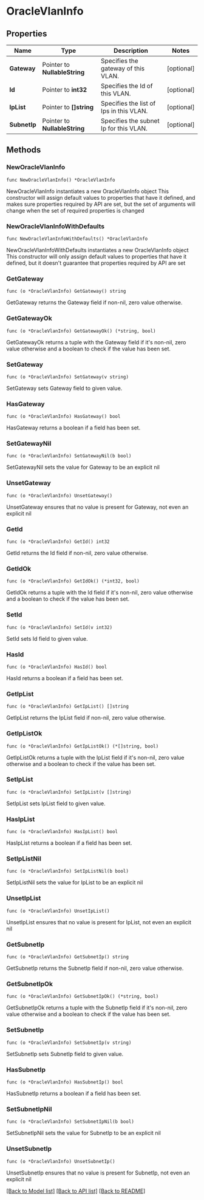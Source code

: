 # OracleVlanInfo

## Properties

Name | Type | Description | Notes
------------ | ------------- | ------------- | -------------
**Gateway** | Pointer to **NullableString** | Specifies the gateway of this VLAN. | [optional] 
**Id** | Pointer to **int32** | Specifies the Id of this VLAN. | [optional] 
**IpList** | Pointer to **[]string** | Specifies the list of Ips in this VLAN. | [optional] 
**SubnetIp** | Pointer to **NullableString** | Specifies the subnet Ip for this VLAN. | [optional] 

## Methods

### NewOracleVlanInfo

`func NewOracleVlanInfo() *OracleVlanInfo`

NewOracleVlanInfo instantiates a new OracleVlanInfo object
This constructor will assign default values to properties that have it defined,
and makes sure properties required by API are set, but the set of arguments
will change when the set of required properties is changed

### NewOracleVlanInfoWithDefaults

`func NewOracleVlanInfoWithDefaults() *OracleVlanInfo`

NewOracleVlanInfoWithDefaults instantiates a new OracleVlanInfo object
This constructor will only assign default values to properties that have it defined,
but it doesn't guarantee that properties required by API are set

### GetGateway

`func (o *OracleVlanInfo) GetGateway() string`

GetGateway returns the Gateway field if non-nil, zero value otherwise.

### GetGatewayOk

`func (o *OracleVlanInfo) GetGatewayOk() (*string, bool)`

GetGatewayOk returns a tuple with the Gateway field if it's non-nil, zero value otherwise
and a boolean to check if the value has been set.

### SetGateway

`func (o *OracleVlanInfo) SetGateway(v string)`

SetGateway sets Gateway field to given value.

### HasGateway

`func (o *OracleVlanInfo) HasGateway() bool`

HasGateway returns a boolean if a field has been set.

### SetGatewayNil

`func (o *OracleVlanInfo) SetGatewayNil(b bool)`

 SetGatewayNil sets the value for Gateway to be an explicit nil

### UnsetGateway
`func (o *OracleVlanInfo) UnsetGateway()`

UnsetGateway ensures that no value is present for Gateway, not even an explicit nil
### GetId

`func (o *OracleVlanInfo) GetId() int32`

GetId returns the Id field if non-nil, zero value otherwise.

### GetIdOk

`func (o *OracleVlanInfo) GetIdOk() (*int32, bool)`

GetIdOk returns a tuple with the Id field if it's non-nil, zero value otherwise
and a boolean to check if the value has been set.

### SetId

`func (o *OracleVlanInfo) SetId(v int32)`

SetId sets Id field to given value.

### HasId

`func (o *OracleVlanInfo) HasId() bool`

HasId returns a boolean if a field has been set.

### GetIpList

`func (o *OracleVlanInfo) GetIpList() []string`

GetIpList returns the IpList field if non-nil, zero value otherwise.

### GetIpListOk

`func (o *OracleVlanInfo) GetIpListOk() (*[]string, bool)`

GetIpListOk returns a tuple with the IpList field if it's non-nil, zero value otherwise
and a boolean to check if the value has been set.

### SetIpList

`func (o *OracleVlanInfo) SetIpList(v []string)`

SetIpList sets IpList field to given value.

### HasIpList

`func (o *OracleVlanInfo) HasIpList() bool`

HasIpList returns a boolean if a field has been set.

### SetIpListNil

`func (o *OracleVlanInfo) SetIpListNil(b bool)`

 SetIpListNil sets the value for IpList to be an explicit nil

### UnsetIpList
`func (o *OracleVlanInfo) UnsetIpList()`

UnsetIpList ensures that no value is present for IpList, not even an explicit nil
### GetSubnetIp

`func (o *OracleVlanInfo) GetSubnetIp() string`

GetSubnetIp returns the SubnetIp field if non-nil, zero value otherwise.

### GetSubnetIpOk

`func (o *OracleVlanInfo) GetSubnetIpOk() (*string, bool)`

GetSubnetIpOk returns a tuple with the SubnetIp field if it's non-nil, zero value otherwise
and a boolean to check if the value has been set.

### SetSubnetIp

`func (o *OracleVlanInfo) SetSubnetIp(v string)`

SetSubnetIp sets SubnetIp field to given value.

### HasSubnetIp

`func (o *OracleVlanInfo) HasSubnetIp() bool`

HasSubnetIp returns a boolean if a field has been set.

### SetSubnetIpNil

`func (o *OracleVlanInfo) SetSubnetIpNil(b bool)`

 SetSubnetIpNil sets the value for SubnetIp to be an explicit nil

### UnsetSubnetIp
`func (o *OracleVlanInfo) UnsetSubnetIp()`

UnsetSubnetIp ensures that no value is present for SubnetIp, not even an explicit nil

[[Back to Model list]](../README.md#documentation-for-models) [[Back to API list]](../README.md#documentation-for-api-endpoints) [[Back to README]](../README.md)


